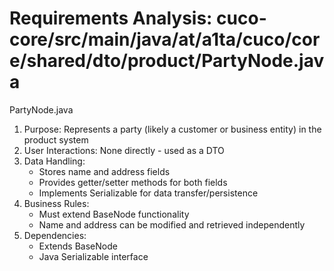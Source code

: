 # Requirements Analysis: cuco-core/src/main/java/at/a1ta/cuco/core/shared/dto/product/PartyNode.java

PartyNode.java
1. Purpose: Represents a party (likely a customer or business entity) in the product system
2. User Interactions: None directly - used as a DTO
3. Data Handling:
   - Stores name and address fields
   - Provides getter/setter methods for both fields
   - Implements Serializable for data transfer/persistence
4. Business Rules:
   - Must extend BaseNode functionality
   - Name and address can be modified and retrieved independently
5. Dependencies:
   - Extends BaseNode
   - Java Serializable interface